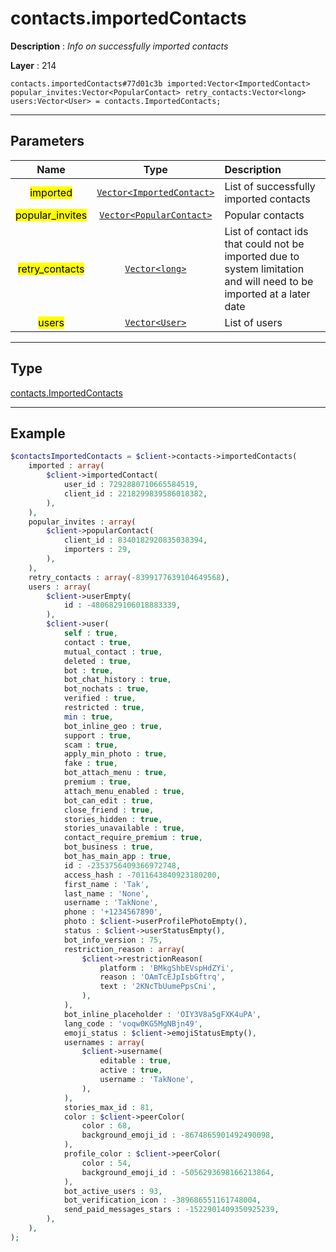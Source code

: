 # contacts.importedContacts

**Description** : *Info on successfully imported contacts*

**Layer** : 214

```tl
contacts.importedContacts#77d01c3b imported:Vector<ImportedContact> popular_invites:Vector<PopularContact> retry_contacts:Vector<long> users:Vector<User> = contacts.ImportedContacts;
```

---

## Parameters

| Name | Type | Description |
| :---: | :---: | :--- |
| <mark>imported</mark> | [`Vector<ImportedContact>`](type/ImportedContact) | List of successfully imported contacts |
| <mark>popular_invites</mark> | [`Vector<PopularContact>`](type/PopularContact) | Popular contacts |
| <mark>retry_contacts</mark> | [`Vector<long>`](type/long) | List of contact ids that could not be imported due to system limitation and will need to be imported at a later date |
| <mark>users</mark> | [`Vector<User>`](type/User) | List of users |

---

## Type

[contacts.ImportedContacts](type/contacts.ImportedContacts)

---

## Example

```php
$contactsImportedContacts = $client->contacts->importedContacts(
	imported : array(
		$client->importedContact(
			user_id : 7292880710665584519,
			client_id : 2218299839586018382,
		),
	),
	popular_invites : array(
		$client->popularContact(
			client_id : 8340182920835038394,
			importers : 29,
		),
	),
	retry_contacts : array(-8399177639104649568),
	users : array(
		$client->userEmpty(
			id : -4806829106018883339,
		),
		$client->user(
			self : true,
			contact : true,
			mutual_contact : true,
			deleted : true,
			bot : true,
			bot_chat_history : true,
			bot_nochats : true,
			verified : true,
			restricted : true,
			min : true,
			bot_inline_geo : true,
			support : true,
			scam : true,
			apply_min_photo : true,
			fake : true,
			bot_attach_menu : true,
			premium : true,
			attach_menu_enabled : true,
			bot_can_edit : true,
			close_friend : true,
			stories_hidden : true,
			stories_unavailable : true,
			contact_require_premium : true,
			bot_business : true,
			bot_has_main_app : true,
			id : -2353756409366972748,
			access_hash : -7011643840923180200,
			first_name : 'Tak',
			last_name : 'None',
			username : 'TakNone',
			phone : '+1234567890',
			photo : $client->userProfilePhotoEmpty(),
			status : $client->userStatusEmpty(),
			bot_info_version : 75,
			restriction_reason : array(
				$client->restrictionReason(
					platform : 'BMkgShbEVspHdZYi',
					reason : 'OAmTcEJpIsbGftrq',
					text : '2KNcTbUumePpsCni',
				),
			),
			bot_inline_placeholder : 'OIY3V8a5gFXK4uPA',
			lang_code : 'voqw0KG5MgNBjn49',
			emoji_status : $client->emojiStatusEmpty(),
			usernames : array(
				$client->username(
					editable : true,
					active : true,
					username : 'TakNone',
				),
			),
			stories_max_id : 81,
			color : $client->peerColor(
				color : 68,
				background_emoji_id : -8674865901492490098,
			),
			profile_color : $client->peerColor(
				color : 54,
				background_emoji_id : -5056293698166213864,
			),
			bot_active_users : 93,
			bot_verification_icon : -389686551161748004,
			send_paid_messages_stars : -1522901409350925239,
		),
	),
);
```